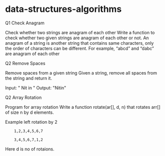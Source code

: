 # data-structures-algorithms
Q1 Check Anagram

Check whether two strings are anagram of each other Write a function to check whether two given strings are anagram of each other or not. An anagram of a string is another string that contains same characters, only the order of characters can be different. For example, “abcd” and “dabc” are anagram of each other

Q2 Remove Spaces

Remove spaces from a given string
Given a string, remove all spaces from the string and return it.

Input:  " Nit in "
Output: "Nitin"

Q2 Array Rotation

Program for array rotation
Write a function rotate(ar[], d, n) that rotates arr[] of size n by d elements.

Example left rotation by 2 

		1,2,3,4,5,6,7
				
		3,4,5,6,7,1,2	
		
Here d is no of rotaions.
